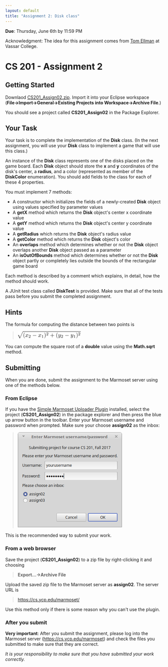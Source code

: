 ```yaml
---
layout: default
title: "Assignment 2: Disk class"
---
```


**Due**: Thursday, June 6th by 11:59 PM

Acknowledgment: The idea for this assignment comes from [Tom Ellman](http://pages.vassar.edu/tomellman/) at Vassar College.

CS 201 - Assignment 2
=====================

Getting Started
---------------

Downlaod [CS201\_Assign02.zip](CS201_Assign02.zip). Import it into your Eclipse workspace (**File&rarr;Import&rarr;General&rarr;Existing Projects into Workspace&rarr;Archive File**.)

You should see a project called **CS201\_Assign02** in the Package Explorer.

Your Task
---------

Your task is to complete the implementation of the **Disk** class. (In the next assignment, you will use your **Disk** class to implement a game that will use this class.)

An instance of the **Disk** class represents one of the disks placed on the game board. Each **Disk** object should store the **x** and **y** coordinates of the disk's center, a **radius**, and a color (represented as member of the **DiskColor** enumeration). You should add fields to the class for each of these 4 properties.

You must implement 7 methods:

-   A constructor which initializes the fields of a newly-created **Disk** object using values specified by parameter values
-   A **getX** method which returns the **Disk** object's center x coordinate value
-   A **getY** method which returns the **Disk** object's center y coordinate value
-   A **getRadius** which returns the **Disk** object's radius value
-   A **getColor** method which returns the **Disk** object's color
-   An **overlaps** method which determines whether or not the **Disk** object overlaps another **Disk** object passed as a parameter
-   An **isOutOfBounds** method which determines whether or not the **Disk** object partly or completely lies outside the bounds of the rectangular game board

Each method is described by a comment which explains, in detail, how the method should work.

A JUnit test class called **DiskTest** is provided. Make sure that all of the tests pass before you submit the completed assignment.

Hints
-----

The formula for computing the distance between two points is

> <img alt="distance formula" src="img/distanceFormula.png" style="width: 200px;">

You can compute the square root of a **double** value using the **Math.sqrt** method.

## Submitting

When you are done, submit the assignment to the Marmoset server using one of the methods below.

### From Eclipse

If you have the [Simple Marmoset Uploader Plugin](../resources.html) installed, select the project (**CS201\_Assign02**) in the package explorer and then press the blue up arrow button in the toolbar. Enter your Marmoset username and password when prompted.  Make sure your choose **assign02** as the inbox:

> ![Choosing assign02 as the inbox](img/assign02/inbox.png)

This is the recommended way to submit your work.

### From a web browser

Save the project (**CS201\_Assign02**) to a zip file by right-clicking it and choosing

> **Export...&rarr;Archive File**

Upload the saved zip file to the Marmoset server as **assign02**. The server URL is

> <https://cs.ycp.edu/marmoset/>

Use this method only if there is some reason why you can't use the plugin.

### After you submit

**Very important**: After you submit the assignment, please log into the Marmoset server (<https://cs.ycp.edu/marmoset>) and check the files you submitted to make sure that they are correct.

*It is your responsibility to make sure that you have submitted your work correctly.*
